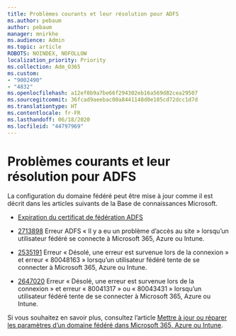 ```yaml
---
title: Problèmes courants et leur résolution pour ADFS
ms.author: pebaum
author: pebaum
manager: mnirkhe
ms.audience: Admin
ms.topic: article
ROBOTS: NOINDEX, NOFOLLOW
localization_priority: Priority
ms.collection: Adm_O365
ms.custom:
- "9002490"
- "4832"
ms.openlocfilehash: a12ef0b9a7be66f294302eb16a569d82cea29507
ms.sourcegitcommit: 36fcad9aeebac00a8441148d0e105cd72dcc1d7d
ms.translationtype: HT
ms.contentlocale: fr-FR
ms.lasthandoff: 06/18/2020
ms.locfileid: "44797969"
---
```

# <a name="common-issues-and-resolutions-for-adfs"></a>Problèmes courants et leur résolution pour ADFS

La configuration du domaine fédéré peut être mise à jour comme il est décrit dans les articles suivants de la Base de connaissances Microsoft.

- [Expiration du certificat de fédération ADFS](adfs-federation-certificate-expiring.md)

- [2713898](https://support.microsoft.com/help/2713898) Erreur ADFS « Il y a eu un problème d’accès au site » lorsqu’un utilisateur fédéré se connecte à Microsoft 365, Azure ou Intune.

- [2535191](https://support.microsoft.com/help/2535191) Erreur « Désolé, une erreur est survenue lors de la connexion » et erreur « 80048163 » lorsqu’un utilisateur fédéré tente de se connecter à Microsoft 365, Azure ou Intune.

- [2647020](https://support.microsoft.com/help/2647020) Erreur « Désolé, une erreur est survenue lors de la connexion » et erreur « 80041317 » ou « 80043431 » lorsqu’un utilisateur fédéré tente de se connecter à Microsoft 365, Azure ou Intune.

Si vous souhaitez en savoir plus, consultez l’article [Mettre à jour ou réparer les paramètres d’un domaine fédéré dans Microsoft 365, Azure ou Intune](https://docs.microsoft.com/office365/troubleshoot/active-directory/update-federated-domain-office-365).
